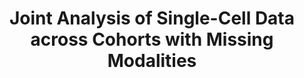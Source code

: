 ---
title: "Joint Analysis of Single-Cell Data across Cohorts with Missing Modalities"
excerpt: "Joint analysis of multi-omic single-cell data across cohorts has significantly enhanced the comprehensive analysis of cellular processes. However, most of the existing approaches for this purpose require access to samples with complete modality availability, which is impractical in many real-world scenarios. We propose (Single-Cell Cross-Cohort Cross-Category) integration, a novel framework that learns unified cell representations under domain shift without requiring full-modality reference samples."
---